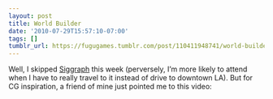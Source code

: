 ```yaml
---
layout: post
title: World Builder
date: '2010-07-29T15:57:10-07:00'
tags: []
tumblr_url: https://fugugames.tumblr.com/post/110411948741/world-builder
---
```

Well, I skipped [Siggraph](http://siggraph.org/) this week (perversely, I’m more likely to attend when I have to really travel to it instead of drive to downtown LA). But for CG inspiration, a friend of mine just pointed me to this video:

